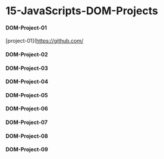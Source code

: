 # 15-JavaScripts-DOM-Projects 

#### DOM-Project-01
[project-01](https://github.com/
#### DOM-Project-02

#### DOM-Project-03

#### DOM-Project-04

#### DOM-Project-05

#### DOM-Project-06

#### DOM-Project-07

#### DOM-Project-08

#### DOM-Project-09

